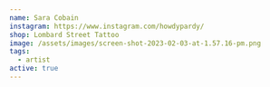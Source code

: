 ```yaml
---
name: Sara Cobain
instagram: https://www.instagram.com/howdypardy/
shop: Lombard Street Tattoo
image: /assets/images/screen-shot-2023-02-03-at-1.57.16-pm.png
tags:
  - artist
active: true
---
```

